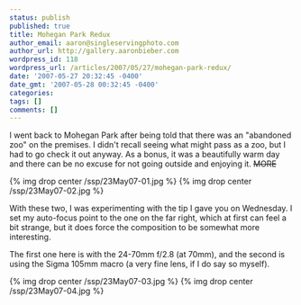 ```yaml
---
status: publish
published: true
title: Mohegan Park Redux
author_email: aaron@singleservingphoto.com
author_url: http://gallery.aaronbieber.com
wordpress_id: 118
wordpress_url: /articles/2007/05/27/mohegan-park-redux/
date: '2007-05-27 20:32:45 -0400'
date_gmt: '2007-05-28 00:32:45 -0400'
categories:
tags: []
comments: []
---
```

I went back to Mohegan Park after being told that there was an
"abandoned zoo" on the premises. I didn't recall seeing what might pass
as a zoo, but I had to go check it out anyway. As a bonus, it was a
beautifully warm day and there can be no excuse for not going outside
and enjoying it. ~~MORE~~

{% img drop center /ssp/23May07-01.jpg %}
{% img drop center /ssp/23May07-02.jpg %}

With these two, I was experimenting with the tip I gave you on
Wednesday. I set my auto-focus point to the one on the far right, which
at first can feel a bit strange, but it does force the composition to be
somewhat more interesting.

The first one here is with the 24-70mm f/2.8 (at 70mm), and the second
is using the Sigma 105mm macro (a very fine lens, if I do say so
myself).

{% img drop center /ssp/23May07-03.jpg %}
{% img drop center /ssp/23May07-04.jpg %}
